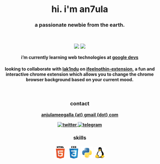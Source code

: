 <h1 align="center">hi. i'm an7ula</h1> <h3 align="center">a passionate newbie from the earth.</h3> <br> <p align="center"> <img src="https://img.icons8.com/stickers/2x/grey.png" align="center" width="144px"> <a href="https://r.mtdv.me/articles/about-meo" target="blank"> <img align="center" src="https://img.icons8.com/external-tal-revivo-color-tal-revivo/2x/external-advertisement-sticker-lable-for-sale-promotion-layout-advertising-color-tal-revivo.png" width="20" /> </a> </p> <h4 align="center">i’m currently learning web technologies at <a href="https://web.dev/learn/" target="blank">google devs</a> </h4> <h4 align="center">looking to collaborate with <a href="https://github.com/lak1ndu" target="blank">lak1ndu</a> on <a href="https://github.com/an7ula-codes/ifeelnothin-extension" target="blank">ifeelnothin-extension</a>, a fun and interactive chrome extension which allows you to change the chrome browser background based on your current mood.</h4> <br> <h3 align="center">contact</h3> <p align="center"> <a href="mailto:anjulameegalla@gmail.com?subject=Hi%2C%20Anjula." target="blank"> <b> anjulameegalla {at} gmail {dot} com </a> </p> <p align="center"> <a href="https://twitter.com/an7ula" target="blank"> <img align="center" src="https://img.icons8.com/color/2x/twitter.png" alt="twitter" width="43" /> </a> <a href="https://t.me/an7ula" target="blank"> <img align="center" src="https://img.icons8.com/color/2x/telegram-app.png" alt="telegram" width="40" /> </a> </p> <h3 align="center">skills</h3> <p align="center"> <img src="https://raw.githubusercontent.com/devicons/devicon/master/icons/html5/html5-original-wordmark.svg" alt="html5" width="40"/> <img src="https://raw.githubusercontent.com/devicons/devicon/master/icons/css3/css3-original-wordmark.svg" alt="css3" width="40"/> <img src="https://raw.githubusercontent.com/devicons/devicon/master/icons/python/python-original.svg" alt="python" width="38"/> <img src="https://raw.githubusercontent.com/devicons/devicon/master/icons/linux/linux-original.svg" alt="linux" width="37"/> </p>
